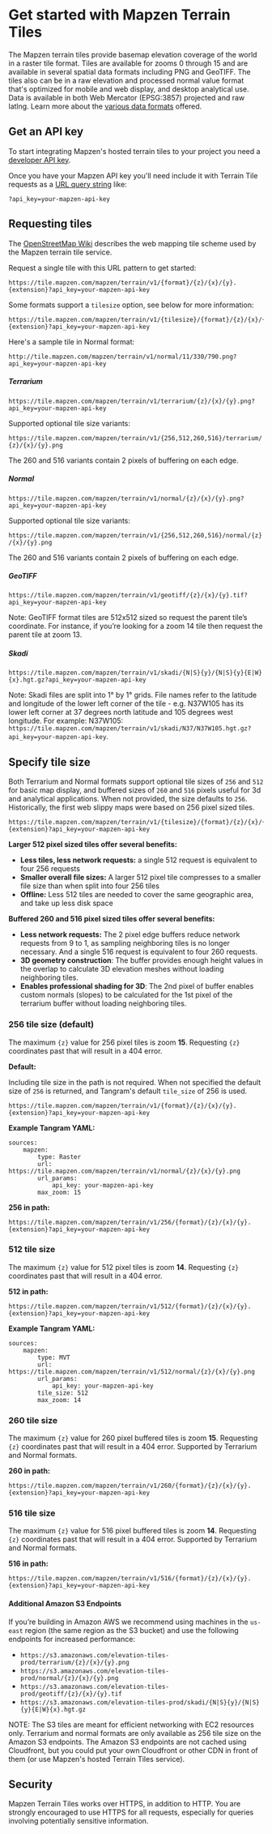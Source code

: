 # Get started with Mapzen Terrain Tiles

The Mapzen terrain tiles provide basemap elevation coverage of the world in a raster tile format. Tiles are available for zooms 0 through 15 and are available in several spatial data formats including PNG and GeoTIFF. The tiles also can be in a raw elevation and processed normal value format that's optimized for mobile and web display, and desktop analytical use. Data is available in both Web Mercator (EPSG:3857) projected and raw latlng. Learn more about the [various data formats](formats.md) offered.

## Get an API key

To start integrating Mapzen's hosted terrain tiles to your project you need a [developer API key](https://mapzen.com/documentation/overview/).

Once you have your Mapzen API key you'll need include it with Terrain Tile requests as a [URL query string](https://en.wikipedia.org/wiki/Query_string) like:

```
?api_key=your-mapzen-api-key
```

## Requesting tiles

The [OpenStreetMap Wiki](http://wiki.openstreetmap.org/wiki/Slippy_map_tilenames) describes the web mapping tile scheme used by the Mapzen terrain tile service.

Request a single tile with this URL pattern to get started:

```
https://tile.mapzen.com/mapzen/terrain/v1/{format}/{z}/{x}/{y}.{extension}?api_key=your-mapzen-api-key
```

Some formats support a `tilesize` option, see below for more information:

```
https://tile.mapzen.com/mapzen/terrain/v1/{tilesize}/{format}/{z}/{x}/{y}.{extension}?api_key=your-mapzen-api-key
```

Here's a sample tile in Normal format:

```
http://tile.mapzen.com/mapzen/terrain/v1/normal/11/330/790.png?api_key=your-mapzen-api-key
```

##### Terrarium

```
https://tile.mapzen.com/mapzen/terrain/v1/terrarium/{z}/{x}/{y}.png?api_key=your-mapzen-api-key
```

Supported optional tile size variants:

  `https://tile.mapzen.com/mapzen/terrain/v1/{256,512,260,516}/terrarium/{z}/{x}/{y}.png`

The 260 and 516 variants contain 2 pixels of buffering on each edge.

##### Normal

```
https://tile.mapzen.com/mapzen/terrain/v1/normal/{z}/{x}/{y}.png?api_key=your-mapzen-api-key
```

Supported optional tile size variants:

  `https://tile.mapzen.com/mapzen/terrain/v1/{256,512,260,516}/normal/{z}/{x}/{y}.png`

The 260 and 516 variants contain 2 pixels of buffering on each edge.

##### GeoTIFF

```
https://tile.mapzen.com/mapzen/terrain/v1/geotiff/{z}/{x}/{y}.tif?api_key=your-mapzen-api-key
```

Note: GeoTIFF format tiles are 512x512 sized so request the parent tile’s coordinate. For instance, if you’re looking for a zoom 14 tile then request the parent tile at zoom 13.

##### Skadi

```
https://tile.mapzen.com/mapzen/terrain/v1/skadi/{N|S}{y}/{N|S}{y}{E|W}{x}.hgt.gz?api_key=your-mapzen-api-key
```

Note: Skadi files are split into 1° by 1° grids. File names refer to the latitude and longitude of the lower left corner of the tile - e.g. N37W105 has its lower left corner at 37 degrees north latitude and 105 degrees west longitude. For example:  N37W105: `https://tile.mapzen.com/mapzen/terrain/v1/skadi/N37/N37W105.hgt.gz?api_key=your-mapzen-api-key`.

## Specify tile size

Both Terrarium and Normal formats support optional tile sizes of `256` and `512` for basic map display, and buffered sizes of `260` and `516` pixels useful for 3d and analytical applications. When not provided, the size defaults to `256`. Historically, the first web slippy maps were based on 256 pixel sized tiles.

```
https://tile.mapzen.com/mapzen/terrain/v1/{tilesize}/{format}/{z}/{x}/{y}.{extension}?api_key=your-mapzen-api-key
```

**Larger 512 pixel sized tiles offer several benefits:**

- **Less tiles, less network requests:** a single 512 request is equivalent to four 256 requests
- **Smaller overall file sizes:** A larger 512 pixel tile compresses to a smaller file size than when split into four 256 tiles
- **Offline:** Less 512 tiles are needed to cover the same geographic area, and take up less disk space

**Buffered 260 and 516 pixel sized tiles offer several benefits:**

- **Less network requests:** The 2 pixel edge buffers reduce network requests from 9 to 1, as sampling neighboring tiles is no longer necessary. And a single 516 request is equivalent to four 260 requests.
- **3D geometry construction**: The buffer provides enough height values in the overlap to calculate 3D elevation meshes without loading neighboring tiles.
- **Enables professional shading for 3D**: The 2nd pixel of buffer enables custom normals (slopes) to be calculated for the 1st pixel of the terrarium buffer without loading neighboring tiles.

### 256 tile size (default)

The maximum `{z}` value for 256 pixel tiles is zoom **15**. Requesting `{z}` coordinates past that will result in a 404 error.

**Default:**

Including tile size in the path is not required. When not specified the default size of `256` is returned, and Tangram's default `tile_size` of 256 is used.

```
https://tile.mapzen.com/mapzen/terrain/v1/{format}/{z}/{x}/{y}.{extension}?api_key=your-mapzen-api-key
```

**Example Tangram YAML:**

```
sources:
    mapzen:
        type: Raster
        url:  https://tile.mapzen.com/mapzen/terrain/v1/normal/{z}/{x}/{y}.png
        url_params:
            api_key: your-mapzen-api-key
        max_zoom: 15
```

**256 in path:**

```
https://tile.mapzen.com/mapzen/terrain/v1/256/{format}/{z}/{x}/{y}.{extension}?api_key=your-mapzen-api-key
```

### 512 tile size

The maximum `{z}` value for 512 pixel tiles is zoom **14**. Requesting `{z}` coordinates past that will result in a 404 error.

**512 in path:**

```
https://tile.mapzen.com/mapzen/terrain/v1/512/{format}/{z}/{x}/{y}.{extension}?api_key=your-mapzen-api-key
```

**Example Tangram YAML:**

```
sources:
    mapzen:
        type: MVT
        url:  https://tile.mapzen.com/mapzen/terrain/v1/512/normal/{z}/{x}/{y}.png
        url_params:
            api_key: your-mapzen-api-key
        tile_size: 512
        max_zoom: 14
```

### 260 tile size

The maximum `{z}` value for 260 pixel buffered tiles is zoom **15**. Requesting `{z}` coordinates past that will result in a 404 error. Supported by Terrarium and Normal formats.

**260 in path:**

```
https://tile.mapzen.com/mapzen/terrain/v1/260/{format}/{z}/{x}/{y}.{extension}?api_key=your-mapzen-api-key
```

### 516 tile size

The maximum `{z}` value for 516 pixel buffered tiles is zoom **14**. Requesting `{z}` coordinates past that will result in a 404 error. Supported by Terrarium and Normal formats.

**516 in path:**

```
https://tile.mapzen.com/mapzen/terrain/v1/516/{format}/{z}/{x}/{y}.{extension}?api_key=your-mapzen-api-key
```

#### Additional Amazon S3 Endpoints

If you’re building in Amazon AWS we recommend using machines in the `us-east` region (the same region as the S3 bucket) and use the following endpoints for increased performance:

* `https://s3.amazonaws.com/elevation-tiles-prod/terrarium/{z}/{x}/{y}.png`
* `https://s3.amazonaws.com/elevation-tiles-prod/normal/{z}/{x}/{y}.png`
* `https://s3.amazonaws.com/elevation-tiles-prod/geotiff/{z}/{x}/{y}.tif`
* `https://s3.amazonaws.com/elevation-tiles-prod/skadi/{N|S}{y}/{N|S}{y}{E|W}{x}.hgt.gz`

NOTE: The S3 tiles are meant for efficient networking with EC2 resources only. Terrarium and normal formats are only available as 256 tile size on the Amazon S3 endpoints. The Amazon S3 endpoints are not cached using Cloudfront, but you could put your own Cloudfront or other CDN in front of them (or use Mapzen's hosted Terrain Tiles service).

## Security

Mapzen Terrain Tiles works over HTTPS, in addition to HTTP. You are strongly encouraged to use HTTPS for all requests, especially for queries involving potentially sensitive information.
